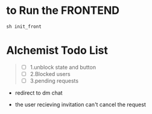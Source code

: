 

# to Run the FRONTEND
    sh init_front
# Alchemist Todo List
> - [ ] 1.unblock state and button
> - [ ] 2.Blocked users
> - [ ] 3.pending requests


- redirect to dm chat 

- the user recieving invitation can't cancel the request 
